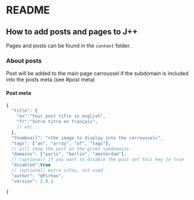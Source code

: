 # README 
## How to add posts and pages to J++ 
Pages and posts can be found in the `content` folder. 
### About posts
Post will be added to the main page carroussel if the subdomain is included into 
the posts meta (see #post meta) 
#### Post meta
```js
{
  "title": {
    "en":"Your post title in english",
    "fr":"Votre titre en français",
    // etc...
  },
  "thumbnail": "<the image to display into the carroussel>",
  "tags": ["an", "array", "of", "tags"],
  // will show the post on the given subdomains
  "domains": ["paris", "berlin", "amsterdam"],
  // (optional) if you want to disable the post set this key to true
  "disabled":true 
  // (optional) extra infos, not used
  "author": "@Pirhoo",
  "version": 2.0.1

}
